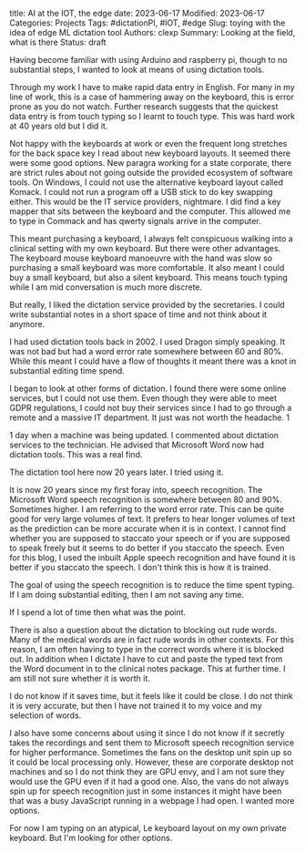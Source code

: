 title: AI at the IOT, the edge
date: 2023-06-17
Modified: 2023-06-17
Categories: Projects
Tags: #dictationPI, #IOT, #edge
Slug: toying with the idea of edge ML dictation tool
Authors: clexp
Summary: Looking at the field, what is there
Status: draft



Having become familiar with using Arduino and raspberry pi, though to no substantial steps, I wanted to look at means of using dictation tools.

Through my work I have to make rapid data entry in English. For many in my line of work, this is a case of hammering away on the keyboard, this is error prone as you do not watch. Further research suggests that the quickest data entry is from touch typing so I learnt to touch type. This was hard work at 40 years old but I did it.

Not happy with the keyboards at work or even the frequent long stretches for the back space key I read about new keyboard layouts. It seemed there were some good options. New paragra working for a state corporate, there are strict rules about not going outside the provided ecosystem of software tools. On Windows, I could not use the alternative keyboard layout called Komack. I could not run a program off a USB stick to do key swapping either. This would be the IT service providers, nightmare. I did find a key mapper that sits between the keyboard and the computer. This allowed me to type in Commack and has qwerty signals arrive in the computer.

This meant purchasing a keyboard, I always felt conspicuous walking into a clinical setting with my own keyboard. But there were other advantages. The keyboard mouse keyboard manoeuvre with the hand was slow so purchasing a small keyboard was more comfortable. It also meant I could buy a small keyboard, but also a silent keyboard. This means touch typing while I am mid conversation is much more discrete.

But really, I liked the dictation service provided by the secretaries. I could write substantial notes in a short space of time and not think about it anymore.

I had used dictation tools back in 2002. I used Dragon simply speaking. It was not bad but had a word error rate somewhere between 60 and 80%. While this meant I could have a flow of thoughts it meant there was a knot in substantial editing time spend.

I began to look at other forms of dictation. I found there were some online services, but I could not use them. Even though they were able to meet GDPR regulations, I could not buy their services since I had to go through a remote and a massive IT department. It just was not worth the headache. 1

1 day when a machine was being updated. I commented about dictation services to the technician. He advised that Microsoft Word now had dictation tools. This was a real find.

The dictation tool here now 20 years later. I tried using it.

It is now 20 years since my first foray into, speech recognition. The Microsoft Word speech recognition is somewhere between 80 and 90%. Sometimes higher. I am referring to the word error rate. This can be quite good for very large volumes of text. It prefers to hear longer volumes of text as the prediction can be more accurate when it is in context. I cannot find whether you are supposed to staccato your speech or if you are supposed to speak freely but it seems to do better if you staccato the speech. Even for this blog, I used the inbuilt Apple speech recognition and have found it is better if you staccato the speech. I don't think this is how it is trained.

The goal of using the speech recognition is to reduce the time spent typing. If I am doing substantial editing, then I am not saving any time.

If I spend a lot of time then what was the point.

There is also a question about the dictation to blocking out rude words. Many of the medical words are in fact rude words in other contexts. For this reason, I am often having to type in the correct words where it is blocked out. In addition when I dictate I have to cut and paste the typed text from the Word document in to the clinical notes package. This at further time. I am still not sure whether it is worth it.

I do not know if it saves time, but it feels like it could be close. I do not think it is very accurate, but then I have not trained it to my voice and my selection of words.

I also have some concerns about using it since I do not know if it secretly takes the recordings and sent them to Microsoft speech recognition service for higher performance. Sometimes the fans on the desktop unit spin up so it could be local processing only. However, these are corporate desktop not machines and so I do not think they are GPU envy, and I am not sure they would use the GPU even if it had a good one. Also, the vans do not always spin up for speech recognition just in some instances it might have been that was a busy JavaScript running in a webpage I had open. I wanted more options.

For now I am typing on an atypical, Le keyboard layout on my own private keyboard. But I'm looking for other options.